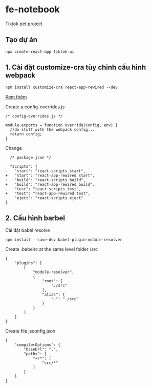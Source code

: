 # fe-notebook

Tiktok pet project

## Tạo dự án

```
npx create-react-app tiktok-ui
```

## 1. Cài đặt customize-cra tùy chỉnh cấu hình webpack

```
npm install customize-cra react-app-rewired --dev
```

[Xem thêm](https://github.com/arackaf/customize-cra)

Create a config-overrides.js

```
/* config-overrides.js */

module.exports = function override(config, env) {
  //do stuff with the webpack config...
  return config;
}
```

Change

```
  /* package.json */

  "scripts": {
-   "start": "react-scripts start",
+   "start": "react-app-rewired start",
-   "build": "react-scripts build",
+   "build": "react-app-rewired build",
-   "test": "react-scripts test",
+   "test": "react-app-rewired test",
    "eject": "react-scripts eject"
}
```

## 2. Cấu hình barbel

Cài đặt babel resolve

```
npm install --save-dev babel-plugin-module-resolver
```

Create .babelrc at the same level folder /src

```
{
    "plugins": [
        [
            "module-resolver",
            {
                "root": [
                    "./src"
                ],
                "alias": {
                    "~": "./src"
                }
            }
        ]
    ]
}
```

Create file jsconfig.json

```
{
    "compilerOptions": {
        "baseUrl": ".",
        "paths": {
            "~/*": [
                "src/*"
            ]
        }
    }
}
```
